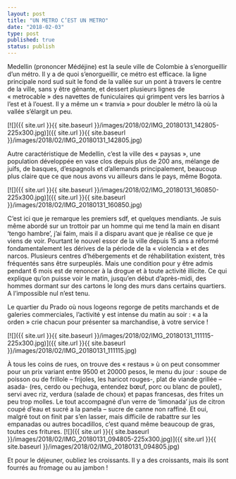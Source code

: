 ```yaml
---
layout: post
title: "UN METRO C’EST UN METRO"
date: "2018-02-03"
type: post
published: true
status: publish
---
```


Medellin (prononcer Médéjine) est la seule ville de Colombie à s’enorgueillir d’un métro. Il y a de quoi s’enorgueillir, ce métro est efficace. la ligne principale nord sud suit le fond de la vallée sur un pont à travers le centre de la ville, sans y être gênante, et dessert plusieurs lignes de « metrocable » des navettes de funiculaires qui grimpent vers les barrios à l’est et à l’ouest. Il y a même un « tranvia » pour doubler le métro là où la vallée s’élargit un peu.

[![]({{ site.url }}{{ site.baseurl }}/images/2018/02/IMG_20180131_142805-225x300.jpg)]({{ site.url }}{{ site.baseurl }}/images/2018/02/IMG_20180131_142805.jpg)

Autre caractéristique de Medellin, c’est la ville des « paysas », une population développée en vase clos depuis plus de 200 ans, mélange de juifs, de basques, d’espagnols et d’allemands principalement, beaucoup plus claire que ce que nous avons vu ailleurs dans le pays, même Bogota.

[![]({{ site.url }}{{ site.baseurl }}/images/2018/02/IMG_20180131_160850-225x300.jpg)]({{ site.url }}{{ site.baseurl }}/images/2018/02/IMG_20180131_160850.jpg)

C’est ici que je remarque les premiers sdf, et quelques mendiants. Je suis même abordé sur un trottoir par un homme qui me tend la main en disant ‘tengo hambre’, j’ai faim, mais il a disparu avant que je réalise ce que je viens de voir. Pourtant le nouvel essor de la ville depuis 15 ans a réformé fondamentalement les dérives de la période de la « violencia » et des narcos. Plusieurs centres d’hébergements et de réhabilitation existent, très fréquentés sans être surpeuplés. Mais une condition pour y être admis pendant 6 mois est de renoncer à la drogue et à toute activité illicite. Ce qui explique qu’on puisse voir le matin, jusqu’en début d’après-midi, des hommes dormant sur des cartons le long des murs dans certains quartiers. A l’impossible nul n’est tenu.

Le quartier du Prado où nous logeons regorge de petits marchands et de galeries commerciales, l’activité y est intense du matin au soir : « a la orden » crie chacun pour présenter sa marchandise, à votre service !

[![]({{ site.url }}{{ site.baseurl }}/images/2018/02/IMG_20180131_111115-225x300.jpg)]({{ site.url }}{{ site.baseurl }}/images/2018/02/IMG_20180131_111115.jpg)

À tous les coins de rues, on trouve des « restaus » ù on peut consommer pour un prix variant entre 9500 et 20000 pesos, le menu du jour : soupe de poisson ou de frillole – frijoles, les haricot rouges-, plat de viande grillée – asada- (res, cerdo ou pechuga, entendez bœuf, porc ou blanc de poulet), servi avec riz, verdura (salade de choux) et papas francesas, des frites un peu trop molles. Le tout accompagné d’un verre de ‘limonada’ jus de citron coupé d’eau et sucré a la panela – sucre de canne non raffiné. Et oui, malgré tout on finit par s’en lasser, mais difficile de rabattre sur les empanadas ou autres bocadillos, c’est quand même beaucoup de gras, toutes ces fritures. [![]({{ site.url }}{{ site.baseurl }}/images/2018/02/IMG_20180131_094805-225x300.jpg)]({{ site.url }}{{ site.baseurl }}/images/2018/02/IMG_20180131_094805.jpg)

Et pour le déjeuner, oubliez les croissants. Il y a des croissants, mais ils sont fourrés au fromage ou au jambon !
